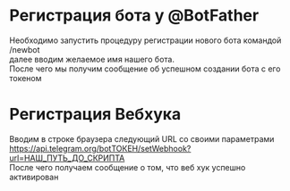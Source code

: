 # Регистрация бота у @BotFather
Необходимо запустить процедуру регистрации нового бота командой \/newbot  
далее вводим желаемое имя нашего бота.  
После чего мы получим сообщение об успешном создании бота с его токеном

# Регистрация Вебхука
Вводим в строке браузера следующий URL со своими параметрами  
https://api.telegram.org/botТОКЕН/setWebhook?url=НАШ_ПУТЬ_ДО_СКРИПТА  
После чего получаем сообщение о том, что веб хук успешно активирован